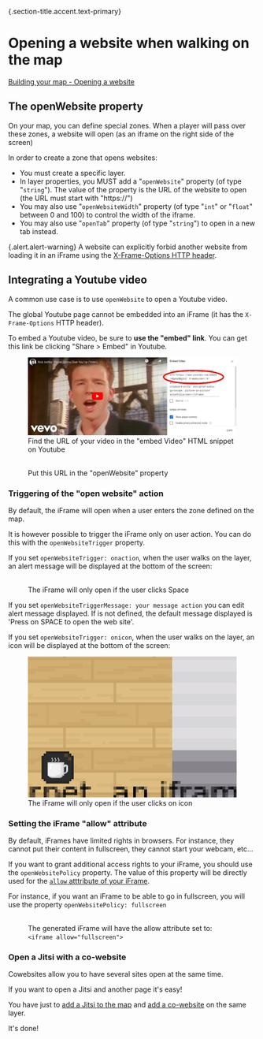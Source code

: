 {.section-title.accent.text-primary}
# Opening a website when walking on the map

[Building your map - Opening a website](https://www.youtube.com/watch?v=Me8cu5lLN3A)

## The openWebsite property

On your map, you can define special zones. When a player will pass over these zones, a website will open (as an iframe
on the right side of the screen)

In order to create a zone that opens websites:

* You must create a specific layer.
* In layer properties, you MUST add a "`openWebsite`" property (of type "`string`"). The value of the property is the URL of the website to open (the URL must start with "https://")
* You may also use "`openWebsiteWidth`" property (of type "`int`" or "`float`" between 0 and 100) to control the width of the iframe.
* You may also use "`openTab`" property (of type "`string`") to open in a new tab instead.

{.alert.alert-warning}
A website can explicitly forbid another website from loading it in an iFrame using
the [X-Frame-Options HTTP header](https://developer.mozilla.org/en-US/docs/Web/HTTP/Headers/X-Frame-Options).

## Integrating a Youtube video

A common use case is to use `openWebsite` to open a Youtube video.

The global Youtube page cannot be embedded into an iFrame (it has the `X-Frame-Options` HTTP header).

To embed a Youtube video, be sure to **use the "embed" link**. You can get this link be clicking "Share > Embed" in Youtube.

<figure class="figure">
    <img src="images/youtube.jpg" class="figure-img img-fluid rounded" alt="" />
    <figcaption class="figure-caption">Find the URL of your video in the "embed Video" HTML snippet on Youtube</figcaption>
</figure>

<figure class="figure">
    <img src="images/open_website.jpg" class="figure-img img-fluid rounded" alt="" />
    <figcaption class="figure-caption">Put this URL in the "openWebsite" property</figcaption>
</figure>

### Triggering of the "open website" action

By default, the iFrame will open when a user enters the zone defined on the map.

It is however possible to trigger the iFrame only on user action. You can do this with the `openWebsiteTrigger` property.

If you set `openWebsiteTrigger: onaction`, when the user walks on the layer, an alert message will be displayed at the bottom of the screen:

<figure class="figure">
    <img src="images/click_space_open_website.jpg" class="figure-img img-fluid rounded" alt="" />
    <figcaption class="figure-caption">The iFrame will only open if the user clicks Space</figcaption>
</figure>

If you set `openWebsiteTriggerMessage: your message action` you can edit alert message displayed. If is not defined, the default message displayed is 'Press on SPACE to open the web site'.

If you set `openWebsiteTrigger: onicon`, when the user walks on the layer, an icon will be displayed at the bottom of the screen:

<figure class="figure">
    <img src="images/icon_open_website.png" class="figure-img img-fluid rounded" alt="" />
    <figcaption class="figure-caption">The iFrame will only open if the user clicks on icon</figcaption>
</figure>

### Setting the iFrame "allow" attribute

By default, iFrames have limited rights in browsers. For instance, they cannot put their content in fullscreen, they cannot start your webcam, etc...

If you want to grant additional access rights to your iFrame, you should use the `openWebsitePolicy` property. The value of this property will be directly used for the [`allow` atttribute of your iFrame](https://developer.mozilla.org/en-US/docs/Web/HTTP/Feature_Policy/Using_Feature_Policy#the_iframe_allow_attribute).

For instance, if you want an iFrame to be able to go in fullscreen, you will use the property `openWebsitePolicy: fullscreen`

<figure class="figure">
    <img src="images/open_website_policy.jpg" class="figure-img img-fluid rounded" alt="" />
    <figcaption class="figure-caption">The generated iFrame will have the allow attribute set to: <code>&lt;iframe allow="fullscreen"&gt;</code></figcaption>
</figure>

### Open a Jitsi with a co-website

Cowebsites allow you to have several sites open at the same time.

If you want to open a Jitsi and another page it's easy!

You have just to [add a Jitsi to the map](meeting-rooms.md) and [add a co-website](opening-a-website.md#the-openwebsite-property) on the same layer.

It's done!
